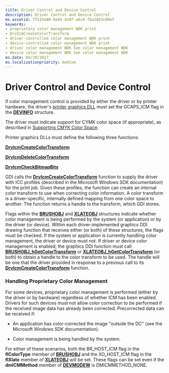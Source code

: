 ```yaml
---
title: Driver Control and Device Control
description: Driver Control and Device Control
ms.assetid: ff515e88-9a94-420f-a6c8-fba3483c00e5
keywords:
- proprietary color management WDK print
- DrvIcmCreateColorTransform
- driver-controlled color management WDK print
- device-controlled color management WDK print
- driver color management WDK See color management WDK
- device color management WDK See color management WDK
ms.date: 04/20/2017
ms.localizationpriority: medium
---
```


# Driver Control and Device Control





If color management control is provided by either the driver or by printer hardware, the driver's [printer graphics DLL](printer-graphics-dll.md) must set the GCAPS\_ICM flag in the [**DEVINFO**](/windows/win32/api/winddi/ns-winddi-devinfo) structure.

The driver must indicate support for CYMK color space (if appropriate), as described in [Supporting CMYK Color Space](supporting-cmyk-color-space.md).

Printer graphics DLLs must define the following three functions:

[**DrvIcmCreateColorTransform**](/windows/win32/api/winddi/nf-winddi-drvicmcreatecolortransform)

[**DrvIcmDeleteColorTransform**](/windows/win32/api/winddi/nf-winddi-drvicmdeletecolortransform)

[**DrvIcmCheckBitmapBits**](/windows/win32/api/winddi/nf-winddi-drvicmcheckbitmapbits)

GDI calls the [**DrvIcmCreateColorTransform**](/windows/win32/api/winddi/nf-winddi-drvicmcreatecolortransform) function to supply the driver with ICC profiles (described in the Microsoft Windows SDK documentation) for the print job. Given these profiles, the function can create an internal color transform to use when correcting color information. A color transform is a driver-specific, internally defined mapping from one color space to another. The function returns a handle to the transform, which GDI stores.

Flags within the [**BRUSHOBJ**](/windows/win32/api/winddi/ns-winddi-brushobj) and [**XLATEOBJ**](/windows/win32/api/winddi/ns-winddi-xlateobj) structures indicate whether color management is being performed by the system (or application) or by the driver (or device). Within each driver-implemented graphics DDI drawing function that receives either (or both) of these structures, the flags must be checked. If the system or application is currently handling color management, the driver or device must not. If driver or device color management is enabled, the graphics DDI function must call [**BRUSHOBJ\_hGetColorTransform**](/windows/win32/api/winddi/nf-winddi-brushobj_hgetcolortransform) or [**XLATEOBJ\_hGetColorTransform**](/windows/win32/api/winddi/nf-winddi-xlateobj_hgetcolortransform) (or both) to obtain a handle to the color transform to be used. The handle will be one that the driver provided in response to a previous call to its [**DrvIcmCreateColorTransform**](/windows/win32/api/winddi/nf-winddi-drvicmcreatecolortransform) function.

### Handling Proprietary Color Management

For some devices, proprietary color management is performed (either by the driver or by hardware) regardless of whether ICM has been enabled. Drivers for such devices must not allow color correction to be performed if the received image data has already been corrected. Precorrected data can be received if:

-   An application has color-corrected the image "outside the DC" (see the Microsoft Windows SDK documentation).

-   Color management is being handled by the system.

For either of these scenarios, both the BR\_HOST\_ICM flag in the **flColorType** member of [**BRUSHOBJ**](/windows/win32/api/winddi/ns-winddi-brushobj) and the XO\_HOST\_ICM flag in the **flXlate** member of [**XLATEOBJ**](/windows/win32/api/winddi/ns-winddi-xlateobj) will be set. These flags can be set even if the **dmICMMethod** member of [**DEVMODEW**](/windows/win32/api/wingdi/ns-wingdi-devmodew) is DMICMMETHOD\_NONE.

 

